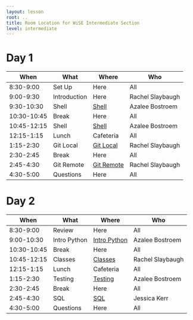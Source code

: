 ```yaml
---
layout: lesson
root: ..
title: Room Location for WiSE Intermediate Section
level: intermediate
---
```


<div class="toc" markdown="1">

# Day 1 
 
 | **When**       | **What**         | **Where**          | **Who** | 
 | -------------- | ---------------- | ------------------ | ------- |
 | 8:30-9:00      | Set Up           | Here               | All             |
 | 9:00-9:30      | Introduction     | Here               | Rachel Slaybaugh       |
 | 9:30-10:30     | Shell            | [Shell](shell/tutorial.html) | Azalee Bostroem |
 | 10:30-10:45    | Break            | Here               | All             |
 | 10:45-12:15    | Shell            | [Shell](shell/tutorial.html) | Azalee Bostroem |
 | 12:15-1:15     | Lunch            | Cafeteria          | All |
 | 1:15-2:30      | Git Local        | [Git Local](git/local.html) | Rachel Slaybaugh |
 | 2:30-2:45      | Break            | Here               | All |
 | 2:45-4:30      | Git Remote       | [Git Remote](git/remote.html) | Rachel Slaybaugh |
 | 4:30-5:00      | Questions        | Here                | All | 


# Day 2 

 
 | **When**       | **What**            | **Where**          | **Who** | 
 | -------------- | ------------------- | ------------------ | ------- |
 | 8:30-9:00      | Review              |  Here     | All             |
 | 9:00-10:30     | Intro Python        | [Intro Python](py-intro/tutorial.html)  | Azalee Bostroem |
 | 10:30-10:45    | Break               | Here      | All             |
 | 10:45-12:15    | Classes             | [Classes](py-classes/tutorial.html) | Rachel Slaybaugh |
 | 12:15-1:15     | Lunch               | Cafeteria | All |
 | 1:15-2:30      | Testing             | [Testing](py-testing/tutorial.html) | Azalee Bostroem |
 | 2:30-2:45      | Break               | Here      | All |
 | 2:45-4:30      | SQL                 | [SQL](sql/tutorial.html) | Jessica Kerr |
 | 4:30-5:00      | Questions           | Here      | All |


</div>
